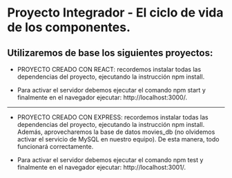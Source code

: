 # Proyecto Integrador - El ciclo de vida de los componentes.

## Utilizaremos de base los siguientes proyectos:

* PROYECTO CREADO CON REACT: recordemos instalar todas las dependencias del proyecto, ejecutando la instrucción npm install.

* Para activar el servidor debemos ejecutar el comando npm start y finalmente en el navegador ejecutar: http://localhost:3000/.

****************************************************************************************

* PROYECTO CREADO CON EXPRESS: recordemos instalar todas las dependencias del proyecto, ejecutando la instrucción npm install. Además, aprovecharemos la base de datos movies_db (no olvidemos activar el servicio de MySQL en nuestro equipo). De esta manera, todo funcionará correctamente.

* Para activar el servidor debemos ejecutar el comando npm test y finalmente en el
navegador ejecutar: http://localhost:3001/.